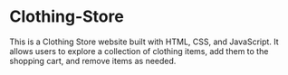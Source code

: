 # Clothing-Store
This is a Clothing Store website built with HTML, CSS, and JavaScript. It allows users to explore a collection of clothing items, add them to the shopping cart, and remove items as needed.
